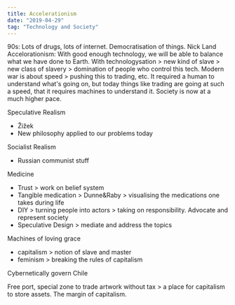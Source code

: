 ```yaml
---
title: Accelerationism
date: "2019-04-29"
tag: "Technology and Society"
---
```


90s: Lots of drugs, lots of internet. Democratisation of things.
Nick Land
Accelorationism: With good enough technology, we will be able to balance what we have done to Earth.
With technologysation \> new kind of slave \> new class of slavery \> domination of people who control this tech.
Modern war is about speed \> pushing this to trading, etc. It required a human to understand what's going on, but today things like trading are going at such a speed, that it requires machines to understand it. Society is now at a much higher pace.

Speculative Realism
-  Žižek
- New philosophy applied to our problems today

Socialist Realism
- Russian communist stuff


Medicine
- Trust \> work on belief system
- Tangible medication \> Dunne&Raby \> visualising the medications one takes during life
- DIY \> turning people into actors \> taking on responsibility. Advocate and represent society
- Speculative Design \> mediate and address the topics


Machines of loving grace
- capitalism \> notion of slave and master
- feminism \> breaking the rules of capitalism

Cybernetically govern Chile

Free port, special zone to trade artwork without tax \> a place for capitalism to store assets. The margin of capitalism.
